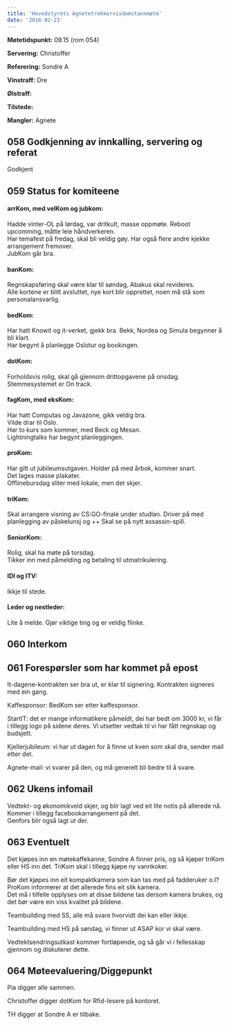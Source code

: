 ```yaml
---
title: 'Hovedstyrets Agnetetrekkervisdomstannmøte'
date: '2016-02-23'
---
```


**Møtetidspunkt:** 09.15 (rom 054)

**Servering:** Christoffer

**Referering:** Sondre A

**Vinstraff:** Dre

**Ølstraff:**

**Tilstede:** 

**Mangler:** Agnete

## 058 Godkjenning av innkalling, servering og referat

Godkjent

## 059 Status for komiteene

#### arrKom, med velKom og jubkom: 

Hadde vinter-OL på lørdag, var dritkult, masse oppmøte.
Reboot upcomming, måtte leie håndverkeren.  
Har temafest på fredag, skal bli veldig gøy. Har også flere andre kjekke arrangement fremover.  
JubKom går bra.

#### banKom:  

Regnskapsføring skal være klar til søndag, Abakus skal revideres.  
Alle kortene er blitt avsluttet, nye kort blir opprettet, noen må stå som personalansvarlig.

#### bedKom:

Har hatt Knowit og it-verket, gjekk bra.
Bekk, Nordea og Simula begynner å bli klart.    
Har begynt å planlegge Oslotur og bookingen.

#### dotKom:

Forholdsvis rolig, skal gå gjennom drittopgavene på onsdag.  
Stemmesystemet er On track.

#### fagKom, med eksKom:

Har hatt Computas og Javazone, gikk veldig bra.  
Vilde drar til Oslo.  
Har to kurs som kommer, med Beck og Mesan.  
Lightningtalks har begynt planleggingen.  

#### proKom:  

Har gitt ut jubileumsutgaven. 
Holder på med årbok, kommer snart.  
Det lages masse plakater.  
Offlinebursdag sliter med lokale, men det skjer.  

#### triKom:

Skal arrangere visning av CS:GO-finale under studlan. Driver på med planlegging av påskelunsj og ++
Skal se på nytt assassin-spill.

#### SeniorKom: 

Rolig, skal ha møte på torsdag.  
Tikker inn med påmelding og betaling til utmatrikulering.

#### IDI og ITV:

Ikkje til stede.

#### Leder og nestleder:

Lite å melde. Gjør viktige ting og er veldig flinke.

## 060 Interkom

## 061 Forespørsler som har kommet på epost

It-dagene-kontrakten ser bra ut, er klar til signering. Kontrakten signeres med ein gang.  

Kaffesponsor: BedKom ser etter kaffesponsor.

StartIT: det er mange informatikere påmeldt, dei har bedt om 3000 kr, vi får i tillegg logo på sidene deres. Vi utsetter vedtak til vi har fått regnskap og budsjett.

Kjellerjubileum: vi har ut dagen for å finne ut kven som skal dra, sender mail etter det.

Agnete-mail: vi svarer på den, og må generelt bli bedre til å svare.

## 062 Ukens infomail

Vedtekt- og økonomikveld skjer, og blir lagt ved eit lite notis på allerede nå. Kommer i tillegg facebookarrangement på det.  
Genfors blir også lagt ut der.  

## 063 Eventuelt

Det kjøpes inn en møtekaffekanne, Sondre A finner pris, og så kjøper triKom eller HS inn det. TriKom skal i tillegg kjøpe ny vannkoker.

Bør det kjøpes inn eit kompaktkamera som kan tas med på fadderuker o.l? ProKom informerer at det allerede fins eit slik kamera.  
Det må i tilfelle opplyses om at disse bildene tas dersom kamera brukes, og det bør være ein viss kvalitet på bildene.  

Teambuilding med SS, alle må svare hvorvidt dei kan eller ikkje.  

Teambuilding med HS på søndag, vi finner ut ASAP kor vi skal være.

Vedtektsendringsutkast kommer fortløpende, og så går vi i fellesskap gjennom og diskuterer dette.

## 064 Møteevaluering/Diggepunkt

Pia digger alle sammen.

Christoffer digger dotKom for Rfid-lesere på kontoret.

TH digger at Sondre A er tilbake.
